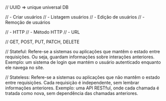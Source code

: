 
// UUID => unique universal DB

// - Criar usuários
// - Listagem usuários
// - Edição de usuários
// - Remoção de usuários

// - HTTP
// - Método HTTP
// - URL

// GET, POST, PUT, PATCH, DELETE

// Stateful: Refere-se a sistemas ou aplicações que mantêm o estado entre requisições. Ou seja, guardam informações sobre interações anteriores. Exemplo: um sistema de login que mantém o usuário autenticado enquanto ele navega no site.

// Stateless: Refere-se a sistemas ou aplicações que não mantêm o estado entre requisições. Cada requisição é independente, sem lembrar informações anteriores. Exemplo: uma API RESTful, onde cada chamada é tratada como nova, sem dependência das chamadas anteriores.
